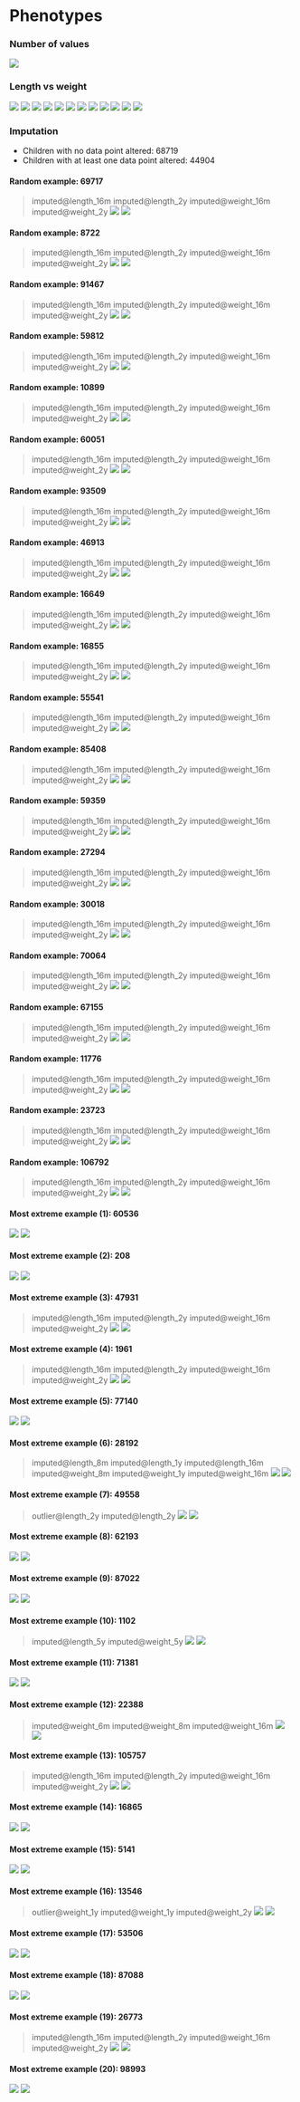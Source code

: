 # Phenotypes
### Number of values
![](plots/n.png)
### Length vs weight
![](plots/length_weight_1.png)
![](plots/length_weight_2.png)
![](plots/length_weight_3.png)
![](plots/length_weight_4.png)
![](plots/length_weight_5.png)
![](plots/length_weight_6.png)
![](plots/length_weight_7.png)
![](plots/length_weight_8.png)
![](plots/length_weight_9.png)
![](plots/length_weight_10.png)
![](plots/length_weight_11.png)
![](plots/length_weight_12.png)
### Imputation
- Children with no data point altered: 68719
- Children with at least one data point altered: 44904
#### Random example: 69717
> imputed@length_16m imputed@length_2y imputed@weight_16m imputed@weight_2y
![](plots/69717_length.png)
![](plots/69717_weight.png)
#### Random example: 8722
> imputed@length_16m imputed@length_2y imputed@weight_16m imputed@weight_2y
![](plots/8722_length.png)
![](plots/8722_weight.png)
#### Random example: 91467
> imputed@length_16m imputed@length_2y imputed@weight_16m imputed@weight_2y
![](plots/91467_length.png)
![](plots/91467_weight.png)
#### Random example: 59812
> imputed@length_16m imputed@length_2y imputed@weight_16m imputed@weight_2y
![](plots/59812_length.png)
![](plots/59812_weight.png)
#### Random example: 10899
> imputed@length_16m imputed@length_2y imputed@weight_16m imputed@weight_2y
![](plots/10899_length.png)
![](plots/10899_weight.png)
#### Random example: 60051
> imputed@length_16m imputed@length_2y imputed@weight_16m imputed@weight_2y
![](plots/60051_length.png)
![](plots/60051_weight.png)
#### Random example: 93509
> imputed@length_16m imputed@length_2y imputed@weight_16m imputed@weight_2y
![](plots/93509_length.png)
![](plots/93509_weight.png)
#### Random example: 46913
> imputed@length_16m imputed@length_2y imputed@weight_16m imputed@weight_2y
![](plots/46913_length.png)
![](plots/46913_weight.png)
#### Random example: 16649
> imputed@length_16m imputed@length_2y imputed@weight_16m imputed@weight_2y
![](plots/16649_length.png)
![](plots/16649_weight.png)
#### Random example: 16855
> imputed@length_16m imputed@length_2y imputed@weight_16m imputed@weight_2y
![](plots/16855_length.png)
![](plots/16855_weight.png)
#### Random example: 55541
> imputed@length_16m imputed@length_2y imputed@weight_16m imputed@weight_2y
![](plots/55541_length.png)
![](plots/55541_weight.png)
#### Random example: 85408
> imputed@length_16m imputed@length_2y imputed@weight_16m imputed@weight_2y
![](plots/85408_length.png)
![](plots/85408_weight.png)
#### Random example: 59359
> imputed@length_16m imputed@length_2y imputed@weight_16m imputed@weight_2y
![](plots/59359_length.png)
![](plots/59359_weight.png)
#### Random example: 27294
> imputed@length_16m imputed@length_2y imputed@weight_16m imputed@weight_2y
![](plots/27294_length.png)
![](plots/27294_weight.png)
#### Random example: 30018
> imputed@length_16m imputed@length_2y imputed@weight_16m imputed@weight_2y
![](plots/30018_length.png)
![](plots/30018_weight.png)
#### Random example: 70064
> imputed@length_16m imputed@length_2y imputed@weight_16m imputed@weight_2y
![](plots/70064_length.png)
![](plots/70064_weight.png)
#### Random example: 67155
> imputed@length_16m imputed@length_2y imputed@weight_16m imputed@weight_2y
![](plots/67155_length.png)
![](plots/67155_weight.png)
#### Random example: 11776
> imputed@length_16m imputed@length_2y imputed@weight_16m imputed@weight_2y
![](plots/11776_length.png)
![](plots/11776_weight.png)
#### Random example: 23723
> imputed@length_16m imputed@length_2y imputed@weight_16m imputed@weight_2y
![](plots/23723_length.png)
![](plots/23723_weight.png)
#### Random example: 106792
> imputed@length_16m imputed@length_2y imputed@weight_16m imputed@weight_2y
![](plots/106792_length.png)
![](plots/106792_weight.png)
#### Most extreme example (1): 60536
> 
![](plots/60536_length.png)
![](plots/60536_weight.png)
#### Most extreme example (2): 208
> 
![](plots/208_length.png)
![](plots/208_weight.png)
#### Most extreme example (3): 47931
> imputed@length_16m imputed@length_2y imputed@weight_16m imputed@weight_2y
![](plots/47931_length.png)
![](plots/47931_weight.png)
#### Most extreme example (4): 1961
> imputed@length_16m imputed@length_2y imputed@weight_16m imputed@weight_2y
![](plots/1961_length.png)
![](plots/1961_weight.png)
#### Most extreme example (5): 77140
> 
![](plots/77140_length.png)
![](plots/77140_weight.png)
#### Most extreme example (6): 28192
> imputed@length_8m imputed@length_1y imputed@length_16m imputed@weight_8m imputed@weight_1y imputed@weight_16m
![](plots/28192_length.png)
![](plots/28192_weight.png)
#### Most extreme example (7): 49558
> outlier@length_2y imputed@length_2y
![](plots/49558_length.png)
![](plots/49558_weight.png)
#### Most extreme example (8): 62193
> 
![](plots/62193_length.png)
![](plots/62193_weight.png)
#### Most extreme example (9): 87022
> 
![](plots/87022_length.png)
![](plots/87022_weight.png)
#### Most extreme example (10): 1102
> imputed@length_5y imputed@weight_5y
![](plots/1102_length.png)
![](plots/1102_weight.png)
#### Most extreme example (11): 71381
> 
![](plots/71381_length.png)
![](plots/71381_weight.png)
#### Most extreme example (12): 22388
> imputed@weight_6m imputed@weight_8m imputed@weight_16m
![](plots/22388_length.png)
![](plots/22388_weight.png)
#### Most extreme example (13): 105757
> imputed@length_16m imputed@length_2y imputed@weight_16m imputed@weight_2y
![](plots/105757_length.png)
![](plots/105757_weight.png)
#### Most extreme example (14): 16865
> 
![](plots/16865_length.png)
![](plots/16865_weight.png)
#### Most extreme example (15): 5141
> 
![](plots/5141_length.png)
![](plots/5141_weight.png)
#### Most extreme example (16): 13546
> outlier@weight_1y imputed@weight_1y imputed@weight_2y
![](plots/13546_length.png)
![](plots/13546_weight.png)
#### Most extreme example (17): 53506
> 
![](plots/53506_length.png)
![](plots/53506_weight.png)
#### Most extreme example (18): 87088
> 
![](plots/87088_length.png)
![](plots/87088_weight.png)
#### Most extreme example (19): 26773
> imputed@length_16m imputed@length_2y imputed@weight_16m imputed@weight_2y
![](plots/26773_length.png)
![](plots/26773_weight.png)
#### Most extreme example (20): 98993
> 
![](plots/98993_length.png)
![](plots/98993_weight.png)
